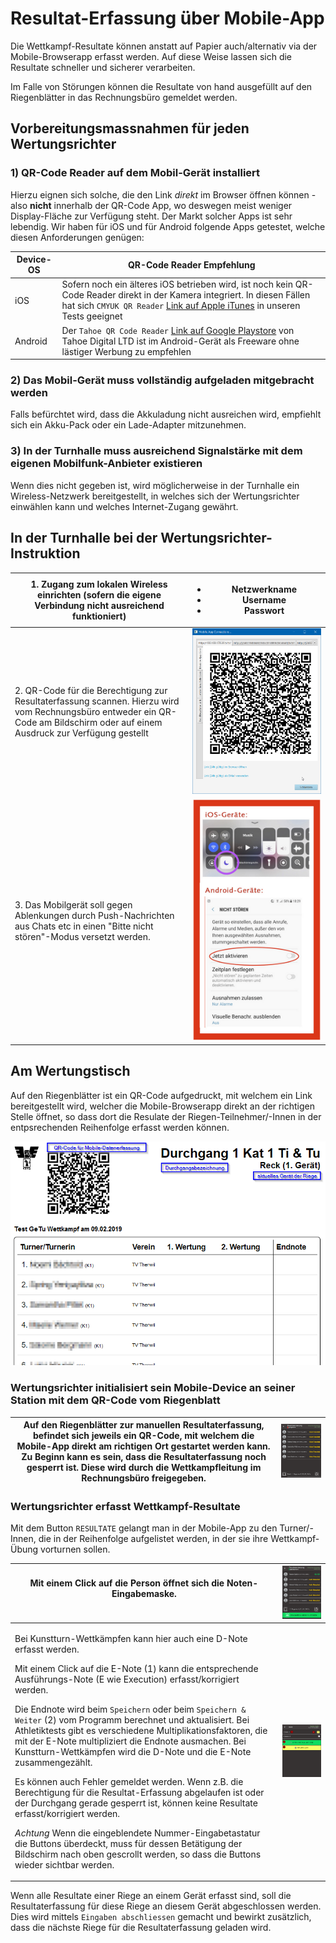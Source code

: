 # Resultat-Erfassung über Mobile-App

Die Wettkampf-Resultate können anstatt auf Papier auch/alternativ via der Mobile-Browserapp erfasst werden. Auf diese Weise lassen sich die Resultate schneller und sicherer verarbeiten.

Im Falle von Störungen können die Resultate von hand ausgefüllt auf den Riegenblätter in das Rechnungsbüro gemeldet werden.

## Vorbereitungsmassnahmen für jeden Wertungsrichter

### 1) QR-Code Reader auf dem Mobil-Gerät installiert

Hierzu eignen sich solche, die den Link _direkt_ im Browser öffnen können - also **nicht** innerhalb der QR-Code App, wo deswegen meist weniger Display-Fläche zur Verfügung steht. Der Markt solcher Apps ist sehr lebendig. Wir haben für iOS und für Android folgende Apps getestet, welche diesen Anforderungen genügen:

| Device-OS | QR-Code Reader Empfehlung                                                                                                                                                                                                                                                       |
| --------- | ------------------------------------------------------------------------------------------------------------------------------------------------------------------------------------------------------------------------------------------------------------------------------- |
| iOS       | Sofern noch ein älteres iOS betrieben wird, ist noch kein QR-Code Reader direkt in der Kamera integriert. In diesen Fällen hat sich `CMYUK QR Reader` [Link auf Apple iTunes](https://itunes.apple.com/de/app/cmyuk-qr-code-reader/id1083426097?mt=8) in unseren Tests geeignet |
| Android   | Der `Tahoe QR Code Reader` [Link auf Google Playstore](https://play.google.com/store/apps/details?id=com.gogoideal.qrcode.reader.barcode.scanner.flashlight\&hl=de) von Tahoe Digital LTD ist im Android-Gerät als Freeware ohne lästiger Werbung zu empfehlen                  |

### 2) Das Mobil-Gerät muss vollständig aufgeladen mitgebracht werden

Falls befürchtet wird, dass die Akkuladung nicht ausreichen wird, empfiehlt sich ein Akku-Pack oder ein Lade-Adapter mitzunehmen.

### 3) In der Turnhalle muss ausreichend Signalstärke mit dem eigenen Mobilfunk-Anbieter existieren

Wenn dies nicht gegeben ist, wird möglicherweise in der Turnhalle ein Wireless-Netzwerk bereitgestellt, in welches sich der Wertungsrichter einwählen kann und welches Internet-Zugang gewährt.

## In der Turnhalle bei der Wertungsrichter-Instruktion

| 1. Zugang zum lokalen Wireless einrichten (sofern die eigene Verbindung nicht ausreichend funktioniert)                                                                        | <ul><li>Netzwerkname</li><li>Username</li><li>Passwort</li></ul> |
| ------------------------------------------------------------------------------------------------------------------------------------------------------------------------------ | ---------------------------------------------------------------- |
| 2. QR-Code für die Berechtigung zur Resultaterfassung scannen. Hierzu wird vom Rechnungsbüro entweder ein QR-Code am Bildschirm oder auf einem Ausdruck zur Verfügung gestellt | ![](<../assets/mobile-register.png>)                         |
| 3. Das Mobilgerät soll gegen Ablenkungen durch Push-Nachrichten aus Chats etc in einen "Bitte nicht stören"-Modus versetzt werden.                                             | ![](../assets/how-to-config-quiet-mode.png)                      |

## Am Wertungstisch

Auf den Riegenblätter ist ein QR-Code aufgedruckt, mit welchem ein Link bereitgestellt wird, welcher die Mobile-Browserapp direkt an der richtigen Stelle öffnet, so dass dort die Resulate der Riegen-Teilnehmer/-Innen in der entpsrechenden Reihenfolge erfasst werden können.

![](../assets/riegenblaetter.png)

### Wertungsrichter initialisiert sein Mobile-Device an seiner Station mit dem QR-Code vom Riegenblatt

| Auf den Riegenblätter zur manuellen Resultaterfassung, befindet sich jeweils ein QR-Code, mit welchem die Mobile-App direkt am richtigen Ort gestartet werden kann. Zu Beginn kann es sein, dass die Resultaterfassung noch gesperrt ist. Diese wird durch die Wettkampfleitung im Rechnungsbüro freigegeben. | ![](<../assets/resultaterfassen-gesperrt.png>) |
| ------------------------------------------------------------------------------------------------------------------------------------------------------------------------------------------------------------------------------------------------------------------------------------------------------------- | -------------------------------------------------- |

### Wertungsrichter erfasst Wettkampf-Resultate

Mit dem Button `RESULTATE` gelangt man in der Mobile-App zu den Turner/-Innen, die in der Reihenfolge aufgelistet werden, in der sie ihre Wettkampf-Übung vorturnen sollen.

| <p>Mit einem Click auf die Person öffnet sich die Noten-Eingabemaske.<br><br></p>                                                                                                                                                                                                                                                                                                                                                                                                                                                                                                                                                                                                                                                                                                                                                                                                                                                                              | ![](<../assets/resultaterfassen-gestartet2.png>)    |
| -------------------------------------------------------------------------------------------------------------------------------------------------------------------------------------------------------------------------------------------------------------------------------------------------------------------------------------------------------------------------------------------------------------------------------------------------------------------------------------------------------------------------------------------------------------------------------------------------------------------------------------------------------------------------------------------------------------------------------------------------------------------------------------------------------------------------------------------------------------------------------------------------------------------------------------------------------------- | ------------------------------------------------------- |
| <p>Bei Kunstturn-Wettkämpfen kann hier auch eine D-Note erfasst werden.</p><p>Mit einem Click auf die E-Note (1) kann die entsprechende Ausführungs-Note (E wie Execution) erfasst/korrigiert werden.</p><p>Die Endnote wird beim `Speichern` oder beim `Speichern & Weiter` (2) vom Programm berechnet und aktualisiert. Bei Athletiktests gibt es verschiedene Multiplikationsfaktoren, die mit der E-Note multipliziert die Endnote ausmachen. Bei Kunstturn-Wettkämpfen wird die D-Note und die E-Note zusammengezählt.</p><p>Es können auch Fehler gemeldet werden. Wenn z.B. die Berechtigung für die Resultat-Erfassung abgelaufen ist oder der Durchgang gerade gesperrt ist, können keine Resultate erfasst/korrigiert werden.</p><p><em>Achtung</em> Wenn die eingeblendete Nummer-Eingabetastatur die Buttons überdeckt, muss für dessen Betätigung der Bildschirm nach oben gescrollt werden, so dass die Buttons wieder sichtbar werden.</p> | ![](<../assets/resultcatcher-wertung-erfassen.png>) |

Wenn alle Resultate einer Riege an einem Gerät erfasst sind, soll die Resultaterfassung für diese Riege an diesem Gerät abgeschlossen werden. Dies wird mittels `Eingaben abschliessen` gemacht und bewirkt zusätzlich, dass die nächste Riege für die Resultaterfassung geladen wird.
